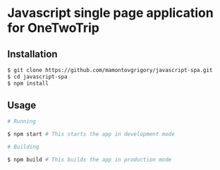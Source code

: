 # Javascript single page application for OneTwoTrip

## Installation 

```bash
$ git clone https://github.com/mamontovgrigory/javascript-spa.git
$ cd javascript-spa
$ npm install
```

## Usage

```bash
# Running

$ npm start # This starts the app in development mode

# Building 

$ npm build # This builds the app in production mode
```